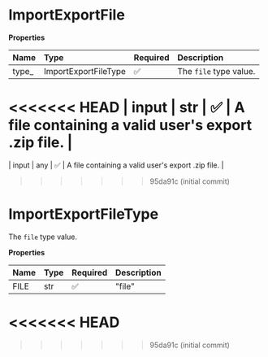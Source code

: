 # ImportExportFile

**Properties**

| Name   | Type                 | Required | Description                                        |
| :----- | :------------------- | :------- | :------------------------------------------------- |
| type\_ | ImportExportFileType | ✅       | The `file` type value.                             |
<<<<<<< HEAD
| input  | str                  | ✅       | A file containing a valid user's export .zip file. |
=======
| input  | any                  | ✅       | A file containing a valid user's export .zip file. |
>>>>>>> 95da91c (initial commit)

# ImportExportFileType

The `file` type value.

**Properties**

| Name | Type | Required | Description |
| :--- | :--- | :------- | :---------- |
| FILE | str  | ✅       | "file"      |
<<<<<<< HEAD
=======

<!-- This file was generated by liblab | https://liblab.com/ -->
>>>>>>> 95da91c (initial commit)
